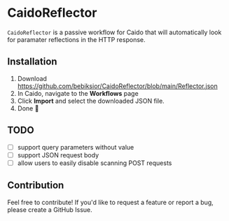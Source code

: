 # CaidoReflector

`CaidoReflector` is a passive workflow for Caido that will automatically look for paramater reflections in the HTTP response.

## Installation
1. Download https://github.com/bebiksior/CaidoReflector/blob/main/Reflector.json
2. In Caido, navigate to the **Workflows** page
3. Click **Import** and select the downloaded JSON file.
4. Done 🎉

## TODO
- [ ] support query parameters without value
- [ ] support JSON request body
- [ ] allow users to easily disable scanning POST requests

## Contribution
Feel free to contribute! If you'd like to request a feature or report a bug, please create a GitHub Issue.
